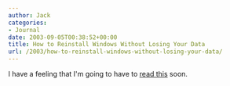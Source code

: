 ```yaml
---
author: Jack
categories:
- Journal
date: 2003-09-05T00:38:52+00:00
title: How to Reinstall Windows Without Losing Your Data
url: /2003/how-to-reinstall-windows-without-losing-your-data/
---
```


I have a feeling that I'm going to have to [read this][1] soon.

 [1]: http://www.pcworld.com/howto/article/0,aid,111652,00.asp